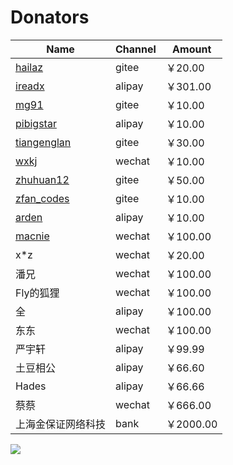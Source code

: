 # Donators


| Name | Channel | Amount
|---|---|---
|[hailaz](https://gitee.com/hailaz)|gitee|￥20.00
|[ireadx](https://github.com/ireadx)|alipay|￥301.00
|[mg91](https://gitee.com/mg91)|gitee|￥10.00
|[pibigstar](https://github.com/pibigstar)|alipay|￥10.00
|[tiangenglan](https://gitee.com/tiangenglan)|gitee|￥30.00
|[wxkj](https://gitee.com/wxkj)|wechat|￥10.00
|[zhuhuan12](https://gitee.com/zhuhuan12)|gitee|￥50.00
|[zfan_codes](https://gitee.com/zfan_codes)|gitee|￥10.00
|[arden](https://github.com/arden)|alipay|￥10.00
|[macnie](https://www.macnie.com)|wechat|￥100.00
|x*z|wechat|￥20.00
|潘兄|wechat|￥100.00
|Fly的狐狸|wechat|￥100.00
|全|alipay|￥100.00
|东东|wechat|￥100.00
|严宇轩|alipay|￥99.99
|土豆相公|alipay|￥66.60
|Hades|alipay|￥66.66
|蔡蔡|wechat|￥666.00
|上海金保证网络科技|bank|￥2000.00



<img src="https://goframe.org/images/donate.png"/>
